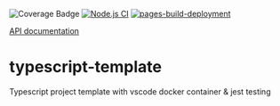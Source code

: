 ![Coverage Badge](https://img.shields.io/endpoint?url=https://gist.githubusercontent.com/oYo-fr/d5057d855994a2ab855fe47788858e52/raw/typescript-template__heads_main.json)
[![Node.js CI](https://github.com/oYo-fr/typescript-template/actions/workflows/node.js.yml/badge.svg)](https://github.com/oYo-fr/typescript-template/actions/workflows/node.js.yml)
[![pages-build-deployment](https://github.com/oYo-fr/typescript-template/actions/workflows/pages/pages-build-deployment/badge.svg)](https://github.com/oYo-fr/typescript-template/actions/workflows/pages/pages-build-deployment)

[API documentation](https://oyo-fr.github.io/typescript-template/)

# typescript-template

Typescript project template with vscode docker container &amp; jest testing
